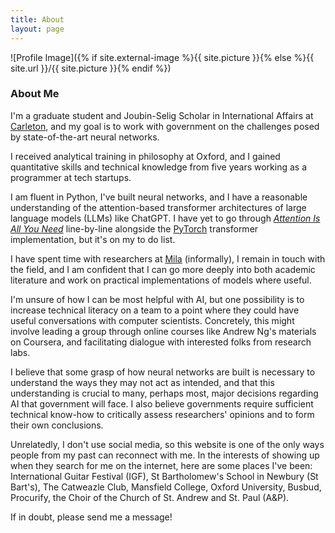 ```yaml
---
title: About
layout: page
---
```

![Profile Image]({% if site.external-image %}{{ site.picture }}{% else %}{{ site.url }}/{{ site.picture }}{% endif %})

### About Me

I'm a graduate student and Joubin-Selig Scholar in International Affairs at [Carleton](https://carleton.ca/npsia/), and my goal is to work with government on the challenges posed by state-of-the-art neural networks.

I received analytical training in philosophy at Oxford, and I gained quantitative skills and technical knowledge from five years working as a programmer at tech startups. 

I am fluent in Python, I've built neural networks, and I have a reasonable understanding of the attention-based transformer architectures of large language models (LLMs) like ChatGPT. I have yet to go through [*Attention Is All You Need*](https://arxiv.org/abs/1706.03762) line-by-line alongside the [PyTorch](https://pytorch.org/) transformer implementation, but it's on my to do list. 

I have spent time with researchers at [Mila](https://mila.quebec/) (informally), I remain in touch with the field, and I am confident that I can go more deeply into both academic literature and work on practical implementations of models where useful.

I'm unsure of how I can be most helpful with AI, but one possibility is to increase technical literacy on a team to a point where they could have useful conversations with computer scientists. Concretely, this might involve leading a group through online courses like Andrew Ng's materials on Coursera, and facilitating dialogue with interested folks from research labs. 

I believe that some grasp of how neural networks are built is necessary to understand the ways they may not act as intended, and that this understanding is crucial to many, perhaps most, major decisions regarding AI that government will face. I also believe governments require sufficient technical know-how to critically assess researchers' opinions and to form their own conclusions.

Unrelatedly, I don't use social media, so this website is one of the only ways people from my past can reconnect with me. In the interests of showing up when they search for me on the internet, here are some places I've been: International Guitar Festival (IGF), St Bartholomew's School in Newbury (St Bart's), The Catweazle Club, Mansfield College, Oxford University, Busbud, Procurify, the Choir of the Church of St. Andrew and St. Paul (A&P).

If in doubt, please send me a message!
